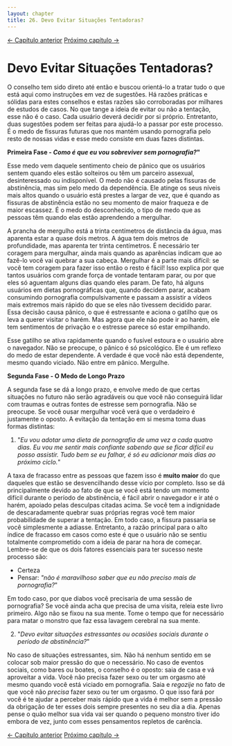 ```yaml
---
layout: chapter
title: 26. Devo Evitar Situações Tentadoras? 
---
```


<div class="pagination-selector">
<a href="25-substitutos.html" class="chapter-btn">&larr; Capítulo anterior</a>
<a href="27-o-momento-da-revelacao.html" class="chapter-btn">Próximo capítulo &#8594;</a>
</div>


# Devo Evitar Situações Tentadoras?

O conselho tem sido direto até então e buscou orientá-lo a tratar tudo o que está aqui como instruções em vez de sugestões. Há razões práticas e sólidas para estes conselhos e estas razões são corroboradas por milhares de estudos de casos. No que tange a ideia de evitar ou não a tentação, esse não é o caso. Cada usuário deverá decidir por si próprio. Entretanto, duas sugestões podem ser feitas para ajudá-lo a passar por este processo. É o medo de fissuras futuras que nos mantém usando pornografia pelo resto de nossas vidas e esse medo consiste em duas fazes distintas.

**Primeira Fase - *Como é que eu vou sobreviver sem pornografia?*"**

Esse medo vem daquele sentimento cheio de pânico que os usuários sentem quando eles estão solteiros ou têm um parceiro assexual, desinteressado ou indisponível. O medo não é causado pelas fissuras de abstinência, mas sim pelo medo da dependência. Ele atinge os seus níveis mais altos quando o usuário está prestes a largar de vez, que é quando as fissuras de abstinência estão no seu momento de maior fraqueza e de maior escassez. É o medo do desconhecido, o tipo de medo que as pessoas têm quando elas estão aprendendo a mergulhar.

A prancha de mergulho está a trinta centímetros de distância da água, mas aparenta estar a quase dois metros. A água tem dois metros de profundidade, mas aparenta ter trinta centímetros. É necessário ter coragem para mergulhar, ainda mais quando as aparências indicam que ao fazê-lo você vai quebrar a sua cabeça. Mergulhar é a parte mais difícil: se você tem coragem para fazer isso então o resto é fácil! Isso explica por que tantos usuários com grande força de vontade tentaram parar, ou por que eles só aguentam alguns dias quando eles param. De fato, há alguns usuários em dietas pornográficas que, quando decidem parar, acabam consumindo pornografia compulsivamente e passam a assistir a vídeos mais extremos mais rápido do que se eles não tivessem decidido parar. Essa decisão causa pânico, o que é estressante e aciona o gatilho que os leva a querer visitar o harém. Mas agora que ele não pode ir ao harém, ele tem sentimentos de privação e o estresse parece só estar empilhando.

Esse gatilho se ativa rapidamente quando o fusível estoura e o usuário abre o navegador. Não se preocupe, o pânico é só psicológico. Ele é um reflexo do medo de estar dependente. A verdade é que você não está dependente, mesmo quando viciado. Não entre em pânico. Mergulhe.

**Segunda Fase - O Medo de Longo Prazo**

A segunda fase se dá a longo prazo, e envolve medo de que certas situações no futuro não serão agradáveis ou que você não conseguirá lidar com traumas e outras fontes de estresse sem pornografia. Não se preocupe. Se você ousar mergulhar você verá que o verdadeiro é justamente o oposto. A evitação da tentação em si mesma toma duas formas distintas:

1. "*Eu vou adotar uma dieta de pornografia de uma vez a cada quatro dias. Eu vou me sentir mais confiante sabendo que se ficar difícil eu posso assistir. Tudo bem se eu falhar, é só eu adicionar mais dias ao próximo ciclo.*"

A taxa de fracasso entre as pessoas que fazem isso é **muito maior** do que daqueles que estão se desvencilhando desse vício por completo. Isso se dá principalmente devido ao fato de que se você está tendo um momento difícil durante o período de abstinência, é fácil abrir o navegador e ir até o harém, apoiado pelas desculpas citadas acima. Se você tem a indignidade de descaradamente quebrar suas próprias regras você tem maior probabilidade de superar a tentação. Em todo caso, a fissura passaria se você simplesmente a adiasse. Entretanto, a razão principal para o alto índice de fracasso em casos como este é que o usuário não se sentiu totalmente comprometido com a ideia de parar na hora de começar. Lembre-se de que os dois fatores essenciais para ter sucesso neste processo são:

- Certeza
- Pensar: *"não é maravilhoso saber que eu não preciso mais de pornografia?*"

Em todo caso, por que diabos você precisaria de uma sessão de pornografia? Se você ainda acha que precisa de uma visita, releia este livro primeiro. Algo não se fixou na sua mente. Tome o tempo que for necessário para matar o monstro que faz essa lavagem cerebral na sua mente.

2. "*Devo evitar situações estressantes ou ocasiões sociais durante o período de abstinência?*"

No caso de situações estressantes, sim. Não há nenhum sentido em se colocar sob maior pressão do que o necessário. No caso de eventos sociais, como bares ou boates, o conselho é o oposto: saia de casa e vá aproveitar a vida. Você não precisa fazer sexo ou ter um orgasmo até mesmo quando você está viciado em pornografia. Saia e *regozije* no fato de que você não *precisa* fazer sexo ou ter um orgasmo. O que isso fará por você é te ajudar a perceber mais rápido que a vida é melhor sem a pressão da obrigação de ter esses dois sempre presentes no seu dia a dia. Apenas pense o quão melhor sua vida vai ser quando o pequeno monstro tiver ido embora de vez, junto com esses pensamentos repletos de carência.

<div class="pagination-selector">
<a href="25-substitutos.html" class="chapter-btn">&larr; Capítulo anterior</a>
<a href="27-o-momento-da-revelacao.html" class="chapter-btn">Próximo capítulo &#8594;</a>
</div>

